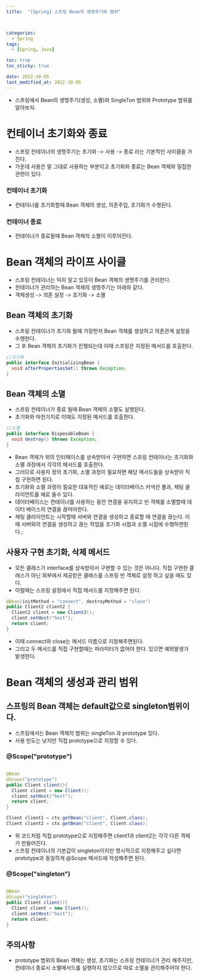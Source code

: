 ```yaml
---
title:  "[Spring] 스프링 Bean의 생명주기와 범위" 



categories:
  - Spring
tags:
  - [Spring, Java]

toc: true
toc_sticky: true

date: 2022-10-05
last_modified_at: 2022-10-05
---
```


- 스프링에서 Bean의 생명주기(생성, 소멸)와 SingleTon 범위와 Prototype 범위를 알아보자.


# 컨테이너 초기화와 종료
- 스프링 컨테이너의 생명주기는 초기화 -> 사용 -> 종료 라는 기본적인 사이클을 가진다.
- 가운데 사용은 말 그대로 사용하는 부분이고 초기화와 종료는 Bean 객체와 밀접한 관련이 있다.
### 컨테이너 초기화
- 컨테이너를 초기화할때 Bean 객체의 생성, 의존주입, 초기화가 수행된다.
### 컨테이너 종료
- 컨테이너가 종료될때 Bean 객체의 소멸이 이루어진다.

# Bean 객체의 라이프 사이클
- 스프링 컨테이너는 익히 알고 있듯이 Bean 객체의 생명주기를 관리한다.
- 컨테이너가 관리하는 Bean 객체의 생명주기는 아래와 같다.
- 객체생성 -> 의존 설정 -> 초기화 -> 소멸

## Bean 객체의 초기화
- 스프링 컨테이너가 초기화 될때 가장먼저 Bean 객체를 생성하고 의존관계 설정을 수행한다.
- 그 후 Bean 객체의 초기화가 진행되는데 이때 스프링은 지정된 메서드를 호출한다.

```java
//초기화
public interface InitializingBean {
  void afterPropertiesSet() throws Exception;
}
```

## Bean 객체의 소멸
- 스프링 컨테이너가 종료 될때 Bean 객체의 소멸도 실행된다.
- 초기화와 마찬가지로 이때도 지정된 메서드를 호출한다.

```java
//소멸
public interface DisposableBean {
  void destroy() throws Exception;
}
```

- Bean 객체가 위의 인터페이스를 상속받아서 구현하면 스프링 컨테이너는 초기화와 소멸 과정에서 각각의 메서드를 호출한다.
- 그러므로 사용자 정의 초기화, 소멸 과정이 필요하면 해당 메서드들을 상속받아 직접 구현하면 된다.
- 초기화와 소멸 과정이 필요한 대표적인 예로는 데이터베이스 커넥션 풀과, 채팅 클라이언트를 예로 들수 있다.
- 데이터베이스는 컨테이너를 사용하는 동안 연결을 유지하고 빈 객체를 소멸할때 데이터 베이스의 연결을 끊어야한다.
- 채팅 클라이언트는 시작할때 서버와 연결을 생성하고 종료할 때 연결을 끊는다. 이때 서버와의 연결을 생성하고 끊는 작업을 초기화 시점과 소멸 시점에 수행하면된다.;


## 사용자 구현 초기화, 삭제 메서드
- 모든 클래스가 interface를 상속받아서 구현할 수 있는 것은 아니다. 직접 구현한 클래스가 아닌 외부에서 제공받은 클래스를 스프링 빈 객체로 설정 하고 싶을 때도 있다.
- 이럴때는 스프링 설정에서 직접 메서드를 지정해주면 된다.


```java
@Bean(initMethod = "connect", destroyMethod = "close")
public Client2 client2 {
  Client2 client = new Client2();
  client.setHost("host");
  return client;
}
```
- 이때 connect와 close는 메서드 이름으로 지정해주면된다.
- 그리고 두 메서드를 직접 구현할때는 파라미터가 없어야 한다. 있으면 예외발생가 발생한다.


# Bean 객체의 생성과 관리 범위
## 스프링의 Bean 객체는 default값으로 singleton범위이다.
- 스프링에서는 Bean 객체의 범위는 singleTon 과 prototype 있다.
- 사용 빈도는 낮지만 직접 prototype으로 지정할 수 있다.

### @Scope("prototype")
 
```java

@Bean
@Scope("prototype")
public Client client(){
  Client client = new Client();
  client.setHost("host");
  return client;
}

Client client1 = ctx.getBean("client", Client.class);
Client client2 = ctx.getBean("client", Client.class);
```

- 위 코드처럼 직접 prototype으로 지정해주면 client1과 client2는 각각 다른 객체가 만들어진다.
- 스프링 컨테이너의 기본값이 singleton이지만 명시적으로 지정해주고 싶다면 prototype과 동일하게 @Scope 메서드에 작성해주면 된다.

### @Scope("singleton")

```java

@Bean
@Scope("singleton")
public Client client(){
  Client client = new Client();
  client.setHost("host");
  return client;
}

```
## 주의사항
- prototype 범위의 Bean 객체는 생성, 초기화는 스프링 컨테이너가 관리 해주지만, 컨테이너 종료시 소멸메서드를 실행하지 않으므로 따로 소멸을 관리해주어야 한다.



<!-- [맨 위](#){: .btn .btn--primary }{: .align-right} 스크롤시 자동으로 up to 화살표가 나오므로 삭제 -->

